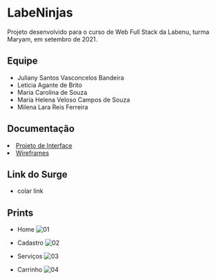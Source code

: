# LabeNinjas
Projeto desenvolvido para o curso de Web Full Stack da Labenu, turma Maryam, em setembro de 2021.

## Equipe
- Juliany Santos Vasconcelos Bandeira
- Leticia Agante de Brito
- Maria Carolina de Souza
- Maria Helena Veloso Campos de Souza
- Milena Lara Reis Ferreira

## Documentação

<li><a href="docs/1-Projeto de Interface.md">Projeto de Interface</a></li>
<li><a href="https://github.com/future4code/maryam-labe-ninja11/blob/master/docs/Labeninjas-Wireframe.pdf">Wireframes</a></li>

## Link do Surge
- colar link

## Prints

- Home
![01](https://user-images.githubusercontent.com/88038506/135842485-3171670a-3d2d-4d56-9b95-2d909624f669.png)

- Cadastro
![02](https://user-images.githubusercontent.com/88038506/135842524-576869ca-573f-464c-a731-6bdcdb573399.png)

- Serviços
![03](https://user-images.githubusercontent.com/88038506/135842565-31133746-06dc-48bb-b0e4-5920b79de32c.png)

- Carrinho
![04](https://user-images.githubusercontent.com/88038506/135842608-614225bb-4c8f-4cf6-b8ac-c66a50f2b1cf.png)



